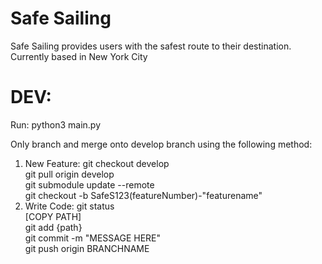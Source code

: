 # Safe Sailing

Safe Sailing provides users with the safest route to their destination.
Currently based in New York City

# DEV:

Run: python3 main.py

Only branch and merge onto develop branch using the following method:

1. New Feature:
   git checkout develop <br>
   git pull origin develop <br>
   git submodule update --remote <br>
   git checkout -b SafeS123(featureNumber)-"featurename" <br>
2. Write Code:
   git status <br>
   [COPY PATH] <br>
   git add {path} <br>
   git commit -m "MESSAGE HERE" <br>
   git push origin BRANCHNAME <br>
